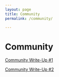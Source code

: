 ```yaml
---
layout: page
title: Community
permalink: /community/

---
```


<h1> Community </h1>

[Community Write-Up #1][this resource]

[Community Write-Up #2][this resource]


[this resource]: https://gma96.github.io/communitypost1
[2]: https://gma96.github.io/communitypost2